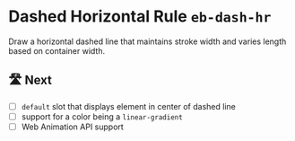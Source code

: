 # Dashed Horizontal Rule `eb-dash-hr`

Draw a horizontal dashed line that maintains stroke width and varies length based on container width.


## 🛣️ Next
- [ ] `default` slot that displays element in center of dashed line
- [ ] support for a color being a `linear-gradient`
- [ ] Web Animation API support